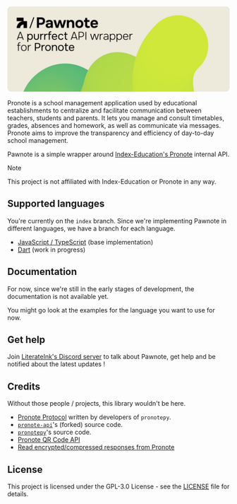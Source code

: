 <p align="center">
    <picture>
        <source media="(prefers-color-scheme: dark)" srcset="https://github.com/LiterateInk/Pawnote/blob/42e03e934d7ce4e058b69ee24dc18d11c6a2a4a8/.github/pawnote_dark.png">
        <img alt="Pawnote Logo" src="https://github.com/LiterateInk/Pawnote/blob/42e03e934d7ce4e058b69ee24dc18d11c6a2a4a8/.github/pawnote_light.png">
    </picture>
</p>


Pronote is a school management application used by educational establishments to centralize and facilitate communication between teachers, students and parents. It lets you manage and consult timetables, grades, absences and homework, as well as communicate via messages. Pronote aims to improve the transparency and efficiency of day-to-day school management.

Pawnote is a simple wrapper around [Index-Education's Pronote](https://www.index-education.com/fr/logiciel-gestion-vie-scolaire.php) internal API.

> [!NOTE]
> This project is not affiliated with Index-Education or Pronote in any way.

## Supported languages

You're currently on the `index` branch.
Since we're implementing Pawnote in different languages, we have a branch for each language.

- [JavaScript / TypeScript](https://github.com/LiterateInk/Pawnote/tree/js) (base implementation)
- [Dart](https://github.com/LiterateInk/Pawnote/tree/dart) (work in progress)

## Documentation

For now, since we're still in the early stages of development, the documentation is not available yet.

You might go look at the examples for the language you want to use for now.

## Get help

Join [LiterateInk's Discord server](https://discord.gg/f5KNCnMWzB) to talk about Pawnote, get help and be notified about the latest updates !

## Credits

Without those people / projects, this library wouldn't be here.

- [Pronote Protocol](https://github.com/bain3/pronotepy/blob/master/PRONOTE%20protocol.md) written by developers of `pronotepy`.
- [`pronote-api`](https://github.com/Merlode11/pronote-api)'s (forked) source code.
- [`pronotepy`](https://github.com/bain3/pronotepy)'s source code.
- [Pronote QR Code API](https://github.com/Androz2091/pronote-qrcode-api)
- [Read encrypted/compressed responses from Pronote](https://gist.github.com/Vexcited/3b599b4eaf0797b532f087540728ec09)

## License

This project is licensed under the GPL-3.0 License - see the [LICENSE](LICENSE) file for details.
